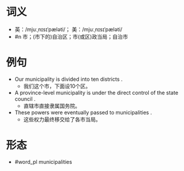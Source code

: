 # 词义
- 英：/mjuːˌnɪsɪˈpæləti/； 美：/mjuːˌnɪsɪˈpæləti/
- #n 市；(市下的)自治区；市(或区)政当局；自治市
# 例句
- Our municipality is divided into ten districts .
	- 我们这个市，下面设10个区。
- A province-level municipality is under the direct control of the state council .
	- 直辖市直接隶属国务院。
- These powers were eventually passed to municipalities .
	- 这些权力最终移交给了各市当局。
# 形态
- #word_pl municipalities

